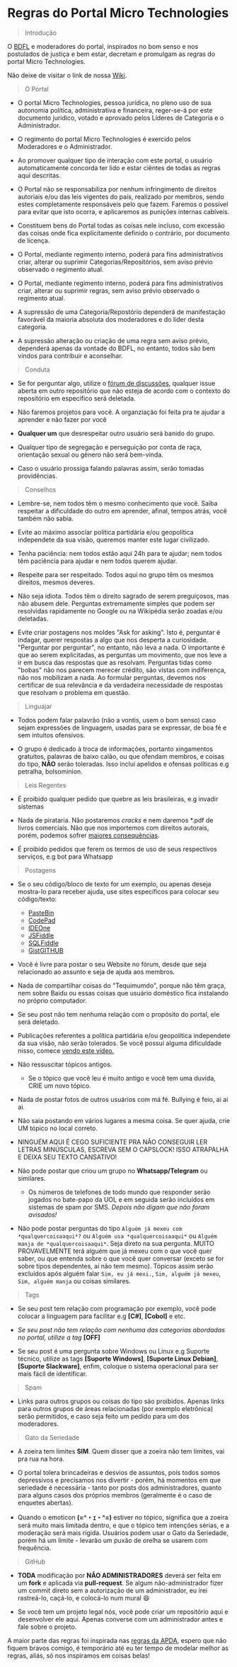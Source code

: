 Regras do Portal Micro Technologies
===

> Introdução

O [BDFL](https://pt.wikipedia.org/wiki/Benevolent_Dictator_for_Life) e moderadores do portal, inspirados no bom senso e nos postulados de justiça e bem estar, decretam e promulgam as regras do portal Micro Technologies.

Não deixe de visitar o link de nossa [Wiki](https://github.com/micro-technologies/sobre/wiki).

> O Portal

* O portal Micro Technologies, pessoa jurídica, no pleno uso de sua autonomia política, administrativa e financeira, reger-se-á por este documento juridico, votado e aprovado pelos Líderes de Categoria e o Administrador.

* O regimento do portal Micro Technologies é exercido pelos Moderadores e o Administrador.

* Ao promover qualquer tipo de interação com este portal, o usuário automaticamente concorda ter lido e estar ciêntes de todas as regras aqui descritas.

* O Portal não se responsabiliza por nenhum infringimento de direitos autoriais e/ou das leis vigentes do país, realizado por membros, sendo estes completamente responsáveis pelo que fazem. Faremos o possível para evitar que isto ocorra, e aplicaremos as punições internas cabíveis.

* Constituem bens do Portal todas as coisas nele incluso, com excessão das coisas onde fica explicitamente definido o contrário, por documento de licença.

* O Portal, mediante regimento interno, poderá para fins administrativos criar, alterar ou suprimir Categorias/Repositórios, sem aviso prévio observado o regimento atual.

* O Portal, mediante regimento interno, poderá para fins administrativos criar, alterar ou suprimir regras, sem aviso prévio observado o regimento atual.

* A supressão de uma Categoria/Repostório dependerá de manifestação favorável da maioria absoluta dos moderadores e do líder desta categoria.

* A supressão alteração ou criação de uma regra sem aviso prévio, dependerá apenas da vontade do BDFL, no entanto, todos são bem vindos para contribuir e aconselhar.

> Conduta

* Se for perguntar algo, utilize o [fórum de discussões](https://github.com/micro-technologies/forum), qualquer issue aberta em outro repositório que não esteja de acordo com o contexto do repositório em específico será deletada.

* Não faremos projetos para você. A organziação foi feita pra te ajudar a aprender e não fazer por você

* **Qualquer um** que desrespeitar outro usuário será banido do grupo.

* Qualquer tipo de segregação e perseguição por conta de raça, orientação sexual ou gênero não será bem-vinda.

* Caso o usuário prossiga falando palavras assim, serão tomadas providências. 
 
> Conselhos 

* Lembre-se, nem todos têm o mesmo conhecimento que você. Saiba respeitar a dificuldade do outro em aprender, afinal, tempos atrás, você também não sabia.

* Evite ao máximo associar política partidária e/ou geopolítica independete da sua visão, queremos manter este lugar civilizado. 

* Tenha paciência: nem todos estão aqui 24h para te ajudar; nem todos têm paciência para ajudar e nem todos querem ajudar.

* Respeite para ser respeitado. Todos aqui no grupo têm os mesmos direitos, mesmos deveres.

* Não seja idiota. Todos têm o direito sagrado de serem preguiçosos, mas não abusem dele. Perguntas extremamente simples que podem ser resolvidas rapidamente no Google ou na Wikipédia serão zoadas e/ou deletadas.

* Evite criar postagens nos moldes "Ask for asking". Isto é, perguntar é indagar, querer respostas a algo que nos desperta a curiosidade. "Perguntar por perguntar", no entanto, não leva a nada. O importante é que ao serem explicitadas, as perguntas um movimento, que nos leve a ir em busca das respostas que as resolvam. Perguntas tidas como "bobas" não nos parecem merecer crédito, são vistas com indiferença, não nos mobilizam a nada. Ao formular perguntas, devemos nos certificar de sua relevância e da verdadeira necessidade de respostas que resolvam o problema em questão.
   
> Linguajar

* Todos podem falar palavrão (não a vontis, usem o bom senso) caso sejam expressões de linguagem, usadas para se expressar, de boa fé e sem intuitos ofensivos.

* O grupo é dedicado à troca de informações, portanto xingamentos gratuitos, palavras de baixo calão, ou que ofendam membros, e coisas do tipo, **NÃO** serão toleradas. Isso incluí apelidos e ofensas políticas e.g petralha, bolsominion.

> Leis Regentes

* É proibido qualquer pedido que quebre as leis brasileiras, e.g invadir sistemas

* Nada de pirataria. Não postaremos _cracks_ e nem daremos *.pdf de livros comerciais. Não que nos importemos com direitos autorais, porém, podemos sofrer [maiores consequências](https://help.github.com/articles/dmca-takedown-policy/).

* É proibido pedidos que ferem os termos de uso de seus respectivos serviços, e.g bot para Whatsapp

> Postagens

* Se o seu código/bloco de texto for um exemplo, ou apenas deseja mostra-lo para receber ajuda, use sites específicos para colocar seu código/texto: 
    - [PasteBin](http://pastebin.com/)
    - [CodePad](http://codepad.org/)
    - [IDEOne](http://ideone.com/)
    - [JSFiddle](http://jsfiddle.net/)
    - [SQLFiddle](http://sqlfiddle.com/)  
    - [GistGITHUB](http://gist.github.com/)

* Você é livre para postar o seu Website no fórum, desde que seja relacionado ao assunto e seja de ajuda aos membros. 

* Nada de compartilhar coisas do "Tequimumdo", porque não têm graça, nem sobre Baidu ou essas coisas que usuário doméstico fica instalando no próprio computador.

* Se seu post não tem nenhuma relação com o propósito do portal, ele será deletado.

* Publicações referentes a política partidária e/ou geopolítica independete da sua visão, não serão tolerados. Se você possuí alguma dificuldade nisso, comece [vendo este vídeo.](https://www.youtube.com/watch?v=IfxewiOu9_k&list=PL7YBd-rwwKxptXTmA1CYbwziR6v5dx43o&index=9)

* Não ressuscitar tópicos antigos. 
   - Se o tópico que você leu é muito antigo e você tem uma duvida, CRIE um novo tópico. 

* Nada de postar fotos de outros usuários com má fé. Bullying é feio, ai ai ai.

* Não saia postando em vários lugares a mesma coisa. Se quer ajuda, crie UM tópico no local correto.

* NINGUÉM AQUI É CEGO SUFICIENTE PRA NÃO CONSEGUIR LER LETRAS MINÚSCULAS, ESCREVA SEM O CAPSLOCK! ISSO ATRAPALHA E DEIXA SEU TEXTO CANSATIVO!

* Não pode postar que criou um grupo no **Whatsapp/Telegram** ou similares.
   - Os números de telefones de todo mundo que responder serão jogados no bate-papo da UOL e em seguida serão incluídos em sistemas de spam por SMS. *Depois não digam que não foram avisados!*

* Não pode postar perguntas do tipo `Alguém já mexeu com *qualquercoisaaqui*?` ou `Alguém usa *qualquercoisaaqui*` ou `Alguém manja de *qualquercoisaaqui*`. Seja direto na sua pergunta. MUITO PROVAVELMENTE terá alguém que já mexeu com o que você quer saber, ou que entenda sobre o que você quer conversar (exceto se for sobre tipos dependentes, aí não tem mesmo). Tópicos assim serão excluídos após alguém falar `Sim, eu já mexi.`, `Sim, alguém já mexeu`, `Sim, alguém manja` ou coisas similares.

> Tags

* Se seu post tem relação com programação por exemplo, você pode colocar a linguagem para facilitar e.g **[C#]**, **[Cobol]** e etc.

* *Se seu post não tem relação com nenhuma das categorias abordadas no portal, utilize a tag* **[OFF]** 
 
* Se seu post é uma pergunta sobre Windows ou Linux e.g Suporte técnico, utilize as tags **[Suporte Windows]**, **[Suporte Linux Debian]**, **[Suporte Slackware]**, enfim, coloque o sistema operacional para ser mais fácil de identificar.

> Spam

* Links para outros grupos ou coisas do tipo são proibidos. Apenas links para outros grupos de áreas relacionadas (por exemplo eletrônica) serão permitidos, e caso seja feito um pedido para um dos moderadores.

> Gato da Seriedade

* A zoeira tem limites **SIM**. Quem disser que a zoeira não tem limites, vai pra rua na hora.

* O portal tolera brincadeiras e desvios de assuntos, pois todos somos depressivos e precisamos nos divertir - porém, há momentos em que seriedade é necessária - tanto por posts dos administradores, quanto para alguns casos dos próprios membros (geralmente é o caso de enquetes abertas).

* Quando o emoticon **(=^・ｪ・^=)** estiver no tópico, significa que a zoeira será muito mais limitada dentro, e que o tópico tem intenções sérias, e a moderação será mais rígida. Usuários podem usar o Gato da Seriedade, porém há um limite - levarão um puxão de orelha se usarem com frequência.
  
> GitHub

* **TODA** modificação por **NÃO ADMINISTRADORES** deverá ser feita em um **fork** e aplicada via **pull-request**. Se algum não-administrador fizer um commit direto sem a autorização de um administrador, eu irei rastreá-lo, caçá-lo, e colocá-lo num mural :smile:
 
* Se você tem um projeto legal nós, você pode criar um repositório aqui e desenvolver ele aqui. Apenas converse com um administrador antes e fale sobre o projeto.

A maior parte das regras foi inspirada nas [regras da APDA](https://github.com/APDA-HQ/APDA), espero que não fiquem bravos comigo, é temporário até eu ter tempo de modelar melhor as regras, aliás, só nos inspiramos em coisas belas!
